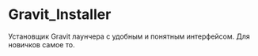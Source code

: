 # Gravit_Installer
Установщик Gravit лаунчера с удобным и понятным интерфейсом. Для новичков самое то.
